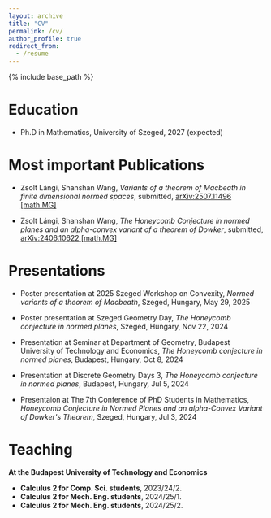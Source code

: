 ```yaml
---
layout: archive
title: "CV"
permalink: /cv/
author_profile: true
redirect_from:
  - /resume
---
```


{% include base_path %}

Education
======
* Ph.D in Mathematics, University of Szeged, 2027 (expected)


Most important Publications
======
* Zsolt Lángi, Shanshan Wang, *Variants of a theorem of Macbeath in finite dimensional normed spaces*, submitted, [	arXiv:2507.11496 [math.MG]](https://arxiv.org/abs/2507.11496)

* Zsolt Lángi, Shanshan Wang, *The Honeycomb Conjecture in normed planes and an alpha-convex variant of a theorem of Dowker*, submitted, [arXiv:2406.10622 [math.MG]](https://arxiv.org/abs/2406.10622)
  
Presentations
======
* Poster presentation at 2025 Szeged Workshop on Convexity, *Normed variants of a theorem of Macbeath*, Szeged, Hungary, May 29, 2025

* Poster presentation at Szeged Geometry Day, *The Honeycomb conjecture in normed planes*, Szeged, Hungary, Nov 22, 2024

* Presentation at Seminar at Department of Geometry, Budapest University of Technology and Economics, *The Honeycomb conjecture in normed planes*, Budapest, Hungary, Oct 8, 2024

* Presentation at Discrete Geometry Days 3, *The Honeycomb conjecture in normed planes*, Budapest, Hungary, Jul 5, 2024
  
* Presentaion at The 7th Conference of PhD Students in Mathematics, *Honeycomb Conjecture in Normed Planes and an alpha-Convex Variant of Dowker's Theorem*, Szeged, Hungary, Jul 3, 2024

  
Teaching
======
**At the Budapest University of Technology and Economics**

*  **Calculus 2 for Comp. Sci. students**, 2023/24/2.
*  **Calculus 2 for Mech. Eng. students**, 2024/25/1.
*  **Calculus 2 for Mech. Eng. students**, 2024/25/2.
